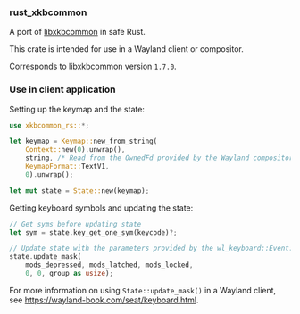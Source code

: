### rust_xkbcommon


A port of [libxkbcommon](https://github.com/xkbcommon/libxkbcommon) in safe Rust.

This crate is intended for use in a Wayland client or compositor.

 Corresponds to libxkbcommon version `1.7.0`.
 
 ### Use in client application

 Setting up the keymap and the state:
 ```rust
 use xkbcommon_rs::*;

 let keymap = Keymap::new_from_string(
     Context::new(0).unwrap(),
     string, /* Read from the OwnedFd provided by the Wayland compositor */
     KeymapFormat::TextV1,
     0).unwrap();

 let mut state = State::new(keymap);

 ```

 Getting keyboard symbols and updating the state:


 ```rust
 // Get syms before updating state
 let sym = state.key_get_one_sym(keycode)?;

 // Update state with the parameters provided by the wl_keyboard::Event::Modifiers{..} event
 state.update_mask(
     mods_depressed, mods_latched, mods_locked,
     0, 0, group as usize);
 ```

 For more information on using `State::update_mask()` in a Wayland client, see <https://wayland-book.com/seat/keyboard.html>.

